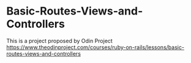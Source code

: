 # Basic-Routes-Views-and-Controllers
This is a project proposed by Odin Project https://www.theodinproject.com/courses/ruby-on-rails/lessons/basic-routes-views-and-controllers
